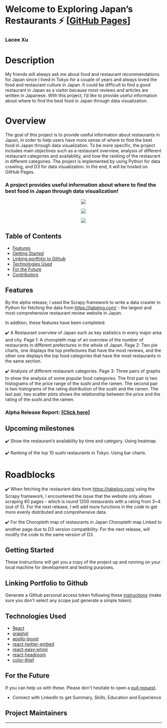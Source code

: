 # Welcome to Exploring Japan’s Restaurants ⚡️ [[GitHub Pages](https://laceett.github.io/japan-foodie/my-page.html)]

### Lacee Xu

# Description

My friends will always ask me about food and restaurant recommendations for Japan since I lived in Tokyo for a couple of years and always loved the food and restaurant culture in Japan. 
It could be difficult to find a good restaurant in Japan as a visitor because most reviews and articles are written in Japanese. With this project, I’d like to provide useful information about where to find the best food in Japan through data visualization.


# Overview

The goal of this project is to provide useful information about restaurants in Japan, in order to help users have more sense of where to find the best food in Japan through data visualization. To be more specific, the project includes main objectives such as a restaurant overview, analysis of different restaurant categories and availability, and how the ranking of the restaurant in different categories. 
The project is implemented by using Python for data crawling, and D3 for data visualization. In the end, it will be hosted on GitHub Pages.


### A project provides useful information about where to find the best food in Japan through data visualization!


<p align="center">
  <kbd><img src="https://media.giphy.com/media/RTp3RsNNdq37y/giphy.gif"></img></kbd>
</p>
<p align="center">
  <kbd><img src="https://media.giphy.com/media/Ru6AkphoLHiXm/giphy.gif"></img></kbd>
</p>
<p align="center">
  <kbd><img src="https://media.giphy.com/media/vKXDpyjWYIbks/giphy.gif"></img></kbd>
</p>


## Table of Contents

- [Features](#features)
- [Getting Started](#getting-started)
- [Linking portfolio to Github](#linking-portfolio-to-github)
- [Technologies Used](#technologies-used)
- [For the Future](#for-the-future)
- [Contributors](#project-maintainers)


## Features

By the alpha release, I used the Scrapy framework to write a data crawler in Python for fetching the data from https://tabelog.com/ - the largest and most comprehensive restaurant review website in Japan.

In addition, these features have been completed:

✔️ A Restaurant overview of Japan such as key statistics in every major area and city.
  Page 1: A choropleth map of an overview of the number of restaurants in different prefectures in the whole of Japan. 
  Page 2: Two pie charts, one displays the top prefectures that have the most reviews, and the other one displays the top food categories that have the most restaurants in the same section. 
  
✔️ Analysis of different restaurant categories. 
  Page 3: Three pairs of graphs to show the analysis of some popular food categories.
  The first pair is two histograms of the price range of the sushi and the ramen. 
  The second pair is two histograms of the rating distribution of the sushi and the ramen. The last pair, two scatter plots shows the relationship between the price and the rating of the sushi and the ramen. 
  
  
### Alpha Release Report: [[Click here](https://docs.google.com/document/d/1b9KXwAp1yWKy6YPMGSo84euA8gnh_jF0_ALj3-ObGEk/edit?usp=sharing)]



## Upcoming milestones

✔️ Show the restaurant’s availability by time and category.
  Using heatmap.
  
✔️ Ranking of the top 10 sushi restaurants in Tokyo.
  Using bar charts.



# Roadblocks

✔️ When fetching the restaurant data from https://tabelog.com/ using the Scrapy framework, I encountered the issue that the website only allows scraping 60 pages - which is round 1200 restaurants with a rating from 3~4 (out of 5). For the next release, I will add more functions in the code to get more evenly distributed and comprehensive data.

✔️ For the Choropleth map of restaurants in Japan Choropleth map Linked to another page due to D3 version compatibility. For the next release, will modify the code to the same version of D3.


## Getting Started

These instructions will get you a copy of the project up and running on your local machine for development and testing purposes.


## Linking Portfolio to Github

Generate a Github personal access token following these [instructions](https://help.github.com/en/github/authenticating-to-github/creating-a-personal-access-token-for-the-command-line) (make sure you don't select any scope just generate a simple token).


## Technologies Used 

- [React](https://reactjs.org/)
- [graphql](https://graphql.org/)
- [apollo-boost](https://www.apollographql.com/docs/react/get-started/)
- [react-twitter-embed](https://github.com/saurabhnemade/react-twitter-embed)
- [react-easy-emoji](https://github.com/appfigures/react-easy-emoji)
- [react-headroom](https://github.com/KyleAMathews/react-headroom)
- [color-thief](https://github.com/lokesh/color-thief)


## For the Future
If you can help us with these. Please don't hesitate to open a [pull request](https://github.com/...).

- Connect with LinkedIn to get Summary, Skills, Education and Experience


## Project Maintainers 



---





